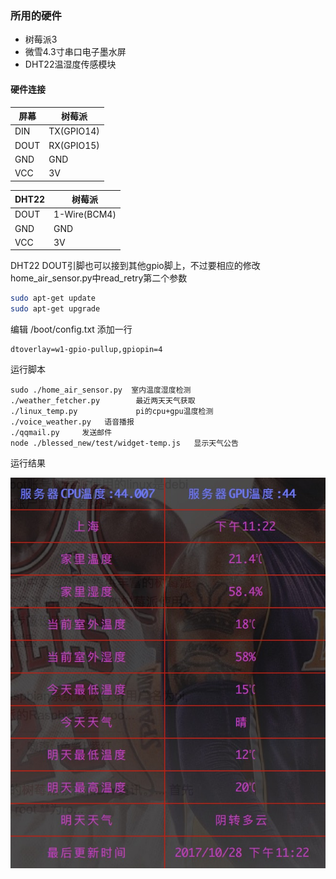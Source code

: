 ### 所用的硬件
* 树莓派3
* 微雪4.3寸串口电子墨水屏
* DHT22温湿度传感模块

#### 硬件连接
屏幕  | 树莓派
------------- | -------------
DIN  | TX(GPIO14)
DOUT  | RX(GPIO15)
GND  | GND
VCC  | 3V

DHT22|树莓派
------------- | -------------
DOUT  | 1-Wire(BCM4)
GND  | GND
VCC  | 3V
DHT22 DOUT引脚也可以接到其他gpio脚上，不过要相应的修改home_air_sensor.py中read_retry第二个参数

```bash
sudo apt-get update
sudo apt-get upgrade
```
编辑 /boot/config.txt 添加一行
```
dtoverlay=w1-gpio-pullup,gpiopin=4
```

运行脚本
```
sudo ./home_air_sensor.py  室内温度湿度检测
./weather_fetcher.py  		最近两天天气获取
./linux_temp.py  			pi的cpu+gpu温度检测
./voice_weather.py   语音播报
./qqmail.py 	发送邮件
node ./blessed_new/test/widget-temp.js   显示天气公告
```
运行结果

<img src="./1509204237526.jpg" alt="table">


